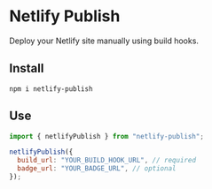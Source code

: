 # Netlify Publish

Deploy your Netlify site manually using build hooks.

## Install

```
npm i netlify-publish
```

## Use

```javascript
import { netlifyPublish } from "netlify-publish";

netlifyPublish({
  build_url: "YOUR_BUILD_HOOK_URL", // required
  badge_url: "YOUR_BADGE_URL", // optional
});
```
